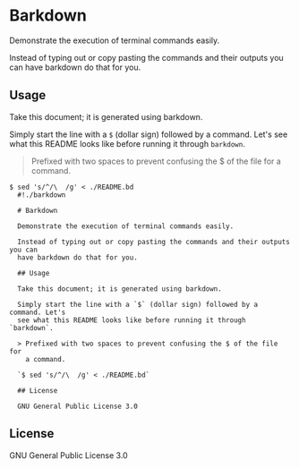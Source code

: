 # Barkdown

Demonstrate the execution of terminal commands easily.

Instead of typing out or copy pasting the commands and their outputs you can
have barkdown do that for you.

## Usage

Take this document; it is generated using barkdown.

Simply start the line with a `$` (dollar sign) followed by a command. Let's
see what this README looks like before running it through `barkdown`.

> Prefixed with two spaces to prevent confusing the $ of the file for
  a command.

```
$ sed 's/^/\  /g' < ./README.bd
  #!./barkdown

  # Barkdown

  Demonstrate the execution of terminal commands easily.

  Instead of typing out or copy pasting the commands and their outputs you can
  have barkdown do that for you.

  ## Usage

  Take this document; it is generated using barkdown.

  Simply start the line with a `$` (dollar sign) followed by a command. Let's
  see what this README looks like before running it through `barkdown`.

  > Prefixed with two spaces to prevent confusing the $ of the file for
    a command.

  `$ sed 's/^/\  /g' < ./README.bd`

  ## License

  GNU General Public License 3.0
```

## License

GNU General Public License 3.0
